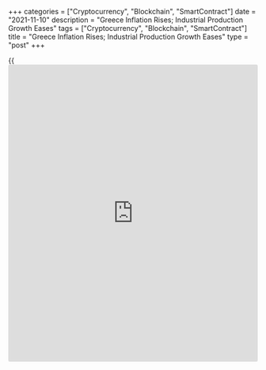 +++
categories = ["Cryptocurrency", "Blockchain", "SmartContract"]
date = "2021-11-10"
description = "Greece Inflation Rises; Industrial Production Growth Eases"
tags = ["Cryptocurrency", "Blockchain", "SmartContract"]
title = "Greece Inflation Rises; Industrial Production Growth Eases"
type = "post"
+++

{{<iframe id="large-banner" src="https://www.bounty.group/#slide=6.0" width="100%" height="600" scrolling="no" style="border: 0px solid rgb(216, 221, 230); border-radius: 3px;">}}

Greece's consumer prices increased in October, data from the Hellenic
Statistical Authority showed on Wednesday.

Industrial production growth eased in September, separate report from
the statistical office revealed.

The consumer price index rose 3.4 percent year-on-year in October,
following a 2.2 percent increase in September.

Prices for housing grew 11.7 percent annually in October and transport
gained 9.2 percent. Prices for food and non-alcoholic beverages rose 3.0
percent.

On a monthly basis, consumer prices rose 1.5 percent in October, after a
2.4 percent growth in the prior month.

Separate data from the statistical office showed that the industrial
production grew 9.7 percent annually in September, after a 10.0 percent
gain in August.

On a month-on-month basis, industrial production rose 9.5 percent in
September, after a 13.3 percent drop in the prior month.

For comments and feedback [contact](https://www.playgroundfx.com/contact/): editorial@rtt[news](https://www.letsplayfx.com/blog/forex-news-website/).com

[Economic News][1]

 **What parts of the world are seeing the best (and worst) economic
performances lately? Click[here][2] to check out our [Econ Scorecard][2]
and find out! See up-to-the-moment [ranking](https://www.playgroundfx.com/blog/crypto-exchange-ranking/)s for the best and worst
performers in [GDP][3], [unemployment rate][4], [inflation][5] and much
more.**

   1. www.rtt[news](https://www.letsplayfx.com/blog/forex-news-website/).com/Content/EconomicNews.aspx
   2. www.rtt[news](https://www.letsplayfx.com/blog/forex-news-website/).com/economic-scorecard/world-rank/PPI/highest-performance.aspx
   3. www.rtt[news](https://www.letsplayfx.com/blog/forex-news-website/).com/economic-scorecard/world-rank/GDP/highest-performance.aspx
   4. www.rtt[news](https://www.letsplayfx.com/blog/forex-news-website/).com/economic-scorecard/world-rank/unemployment-rate/lowest-performance.aspx
   5. www.rtt[news](https://www.letsplayfx.com/blog/forex-news-website/).com/economic-scorecard/world-rank/CPI/highest-performance.aspx